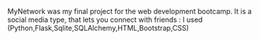 MyNetwork was my final project for the web development bootcamp. It is a social media type, that lets you connect with friends : I used (Python,Flask,Sqlite,SQLAlchemy,HTML,Bootstrap,CSS)
